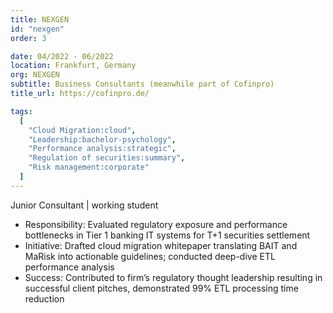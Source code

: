 ```yaml
---
title: NEXGEN
id: "nexgen"
order: 3

date: 04/2022 - 06/2022
location: Frankfurt, Germany
org: NEXGEN
subtitle: Business Consultants (meanwhile part of Cofinpro)
title_url: https://cofinpro.de/

tags:
  [
    "Cloud Migration:cloud",
    "Leadership:bachelor-psychology",
    "Performance analysis:strategic",
    "Regulation of securities:summary",
    "Risk management:corporate"
  ]
---
```

Junior Consultant | working student 
- Responsibility: Evaluated regulatory exposure and performance bottlenecks in Tier 1 banking IT systems for T+1 securities settlement
- Initiative: Drafted cloud migration whitepaper translating BAIT and MaRisk into actionable guidelines; conducted deep-dive ETL performance analysis
- Success: Contributed to firm’s regulatory thought leadership resulting in successful client pitches, demonstrated 99% ETL processing time reduction
